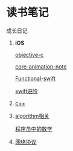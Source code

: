 # 读书笔记

成长日记

1. **iOS**

   [objective-c](./objective-c/note.md)

   [core-animation-note](./core-animation-note/README.md)

   [Functional-swift](./functional-swift-note/README.md)

   [swift进阶](./swiftAdvanced/README.md)

2. [c++](./c++/README.md)

3. [algorithm相关](./algorithm/README.md)

   [程序员中的数学](./algorithm/math.md)
   
4. [网络协议](./网络协议/README.md)



